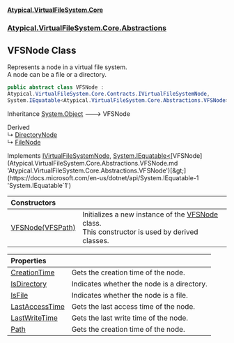 #### [Atypical.VirtualFileSystem.Core](Atypical.VirtualFileSystem.Core.md 'Atypical.VirtualFileSystem.Core')
### [Atypical.VirtualFileSystem.Core.Abstractions](Atypical.VirtualFileSystem.Core.Abstractions.md 'Atypical.VirtualFileSystem.Core.Abstractions')

## VFSNode Class

Represents a node in a virtual file system.  
A node can be a file or a directory.

```csharp
public abstract class VFSNode :
Atypical.VirtualFileSystem.Core.Contracts.IVirtualFileSystemNode,
System.IEquatable<Atypical.VirtualFileSystem.Core.Abstractions.VFSNode>
```

Inheritance [System.Object](https://docs.microsoft.com/en-us/dotnet/api/System.Object 'System.Object') &#129106; VFSNode

Derived  
&#8627; [DirectoryNode](Atypical.VirtualFileSystem.Core.Models.DirectoryNode.md 'Atypical.VirtualFileSystem.Core.Models.DirectoryNode')  
&#8627; [FileNode](Atypical.VirtualFileSystem.Core.Models.FileNode.md 'Atypical.VirtualFileSystem.Core.Models.FileNode')

Implements [IVirtualFileSystemNode](Atypical.VirtualFileSystem.Core.Contracts.IVirtualFileSystemNode.md 'Atypical.VirtualFileSystem.Core.Contracts.IVirtualFileSystemNode'), [System.IEquatable&lt;](https://docs.microsoft.com/en-us/dotnet/api/System.IEquatable-1 'System.IEquatable`1')[VFSNode](Atypical.VirtualFileSystem.Core.Abstractions.VFSNode.md 'Atypical.VirtualFileSystem.Core.Abstractions.VFSNode')[&gt;](https://docs.microsoft.com/en-us/dotnet/api/System.IEquatable-1 'System.IEquatable`1')

| Constructors | |
| :--- | :--- |
| [VFSNode(VFSPath)](Atypical.VirtualFileSystem.Core.Abstractions.VFSNode.VFSNode(Atypical.VirtualFileSystem.Core.Abstractions.VFSPath).md 'Atypical.VirtualFileSystem.Core.Abstractions.VFSNode.VFSNode(Atypical.VirtualFileSystem.Core.Abstractions.VFSPath)') | Initializes a new instance of the [VFSNode](Atypical.VirtualFileSystem.Core.Abstractions.VFSNode.md 'Atypical.VirtualFileSystem.Core.Abstractions.VFSNode') class.<br/>This constructor is used by derived classes. |

| Properties | |
| :--- | :--- |
| [CreationTime](Atypical.VirtualFileSystem.Core.Abstractions.VFSNode.CreationTime.md 'Atypical.VirtualFileSystem.Core.Abstractions.VFSNode.CreationTime') | Gets the creation time of the node. |
| [IsDirectory](Atypical.VirtualFileSystem.Core.Abstractions.VFSNode.IsDirectory.md 'Atypical.VirtualFileSystem.Core.Abstractions.VFSNode.IsDirectory') | Indicates whether the node is a directory. |
| [IsFile](Atypical.VirtualFileSystem.Core.Abstractions.VFSNode.IsFile.md 'Atypical.VirtualFileSystem.Core.Abstractions.VFSNode.IsFile') | Indicates whether the node is a file. |
| [LastAccessTime](Atypical.VirtualFileSystem.Core.Abstractions.VFSNode.LastAccessTime.md 'Atypical.VirtualFileSystem.Core.Abstractions.VFSNode.LastAccessTime') | Gets the last access time of the node. |
| [LastWriteTime](Atypical.VirtualFileSystem.Core.Abstractions.VFSNode.LastWriteTime.md 'Atypical.VirtualFileSystem.Core.Abstractions.VFSNode.LastWriteTime') | Gets the last write time of the node. |
| [Path](Atypical.VirtualFileSystem.Core.Abstractions.VFSNode.Path.md 'Atypical.VirtualFileSystem.Core.Abstractions.VFSNode.Path') | Gets the creation time of the node. |
